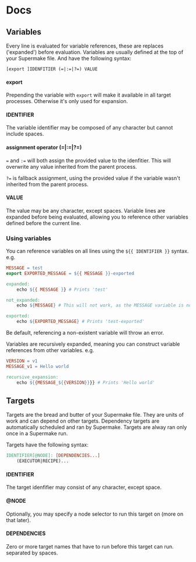 # Docs
## Variables
Every line is evaluated for variable references, these are replaces ('expanded') before evaluation.
Variables are usually defined at the top of your Supermake file. And have the following syntax:
```
[export ]IDENFITIER (=|:=|?=) VALUE
```



#### export
Prepending the variable with `export` will make it available in all target processes. Otherwise it's only used for expansion.

#### IDENTIFIER
The variable identifier may be composed of any character but cannot include spaces.

#### assignment operator (=|:=|?=)
`=` and `:=` will both assign the provided value to the idenfitier. This will overwrite any value inherited from the parent process.

`?=` is fallback assignment, using the provided value if the variable wasn't inherited from the parent process.

#### VALUE
The value may be any character, except spaces. Variable lines are expanded before being evaluated, allowing you to reference other variables defined before the current line.

### Using variables
You can reference variables on all lines using the `${{ IDENTIFIER }}` syntax. e.g.
```Makefile
MESSAGE = test
export EXPORTED_MESSAGE = ${{ MESSAGE }}-exported

expanded:
	echo ${{ MESSAGE }} # Prints 'test'

not_expanded:
	echo ${MESSAGE} # This will not work, as the MESSAGE variable is not exported, the shell will not interpolate it.

exported:
	echo ${EXPORTED_MESSAGE} # Prints 'test-exported'
```
Be default, referencing a non-existent variable will throw an error.

Variables are recursively expanded, meaning you can construct variable references from other variables. e.g.

```Makefile
VERSION = v1
MESSAGE_v1 = Hello world

recursive_expansion:
    echo ${{MESSAGE_${{VERSION}}}} # Prints 'Hello world'
```

## Targets
Targets are the bread and butter of your Supermake file. They are units of work and can depend on other targets. Dependency targets are automatically scheduled and ran by Supermake. Targets are alway ran only once in a Supermake run.

Targets have the following syntax:
```Makefile
IDENTIFIER[@NODE]: [DEPENDENCIES...]
    (EXECUTOR|RECIPE)...
```

#### IDENTIFIER
The target idenfifier may consist of any character, except space.

#### @NODE
Optionally, you may specify a node selector to run this target on (more on that later).

#### DEPENDENCIES
Zero or more target names that have to run before this target can run. separated by spaces.
